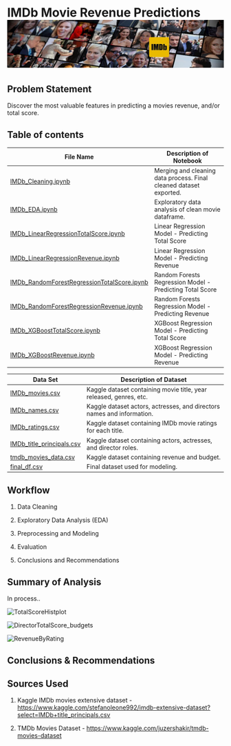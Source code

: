 # IMDb Movie Revenue Predictions ![ImdbIcon](images/imdbheader.jpg)

## Problem Statement
Discover the most valuable features in predicting a movies revenue, and/or total score.

## Table of contents

| File Name                      | Description of Notebook                                                                                       |
|--------------------------------|---------------------------------------------------------------------------------------------------|
| [IMDb_Cleaning.ipynb](IMDb_Cleaning.ipynb)  | Merging and cleaning data process. Final cleaned dataset exported. |
| [IMDb_EDA.ipynb](IMDb_EDA.ipynb) | Exploratory data analysis of clean movie dataframe. |
| [IMDb_LinearRegressionTotalScore.ipynb](models/IMDb_LinearRegressionTotalScore.ipynb) | Linear Regression Model - Predicting Total Score |
| [IMDb_LinearRegressionRevenue.ipynb](models/IMDb_LinearRegressionRevenue.ipynb) | Linear Regression Model - Predicting Revenue |
| [IMDb_RandomForestRegressionTotalScore.ipynb](models/IMDb_RandomForestRegressionTotalScore.ipynb) | Random Forests Regression Model - Predicting Total Score |
| [IMDb_RandomForestRegressionRevenue.ipynb](models/IMDb_RandomForestRegressionRevenue.ipynb) | Random Forests Regression Model - Predicting Revenue |
| [IMDb_XGBoostTotalScore.ipynb](models/IMDb_XGBoostTotalScore.ipynb) | XGBoost Regression Model - Predicting Total Score |
| [IMDb_XGBoostRevenue.ipynb](models/IMDb_XGBoostRevenue.ipynb) | XGBoost Regression Model - Predicting Revenue|

| Data Set | Description of Dataset|
|--------------------------------|---------------------------------------------------------------------------------------------------|
| [IMDb_movies.csv](data/IMDb_movies.csv)  | Kaggle dataset containing movie title, year released, genres, etc. |
| [IMDb_names.csv](data/IMDb_names.csv)  | Kaggle dataset actors, actresses, and directors names and information. |
| [IMDb_ratings.csv](data/IMDb_ratings.csv)  | Kaggle dataset containing IMDb movie ratings for each title. |
| [IMDb_title_principals.csv](data/IMDb_title_principals.csv)  | Kaggle dataset containing actors, actresses, and director roles. |
| [tmdb_movies_data.csv](data/tmdb_movies.csv)  | Kaggle dataset containing revenue and budget. |
| [final_df.csv](data/final_df.csv)  | Final dataset used for modeling. |

## Workflow
1. Data Cleaning

2. Exploratory Data Analysis (EDA)

3. Preprocessing and Modeling

4. Evaluation

5. Conclusions and Recommendations

## Summary of Analysis
In process..

![TotalScoreHistplot](https://git.generalassemb.ly/nolanarendt/Submissions/blob/main/Projects/capstone_project-master/images/total_score_histplot.png)

![DirectorTotalScore_budgets](https://git.generalassemb.ly/nolanarendt/Submissions/blob/main/Projects/capstone_project-master/images/directortotalscore_budget.png)

![RevenueByRating](https://git.generalassemb.ly/nolanarendt/Submissions/blob/main/Projects/capstone_project-master/images/revenue_totalscore.png)

## Conclusions & Recommendations

## Sources Used
  1. Kaggle IMDb movies extensive dataset
    - https://www.kaggle.com/stefanoleone992/imdb-extensive-dataset?select=IMDb+title_principals.csv
    
  2. TMDb Movies Dataset
    - https://www.kaggle.com/juzershakir/tmdb-movies-dataset
